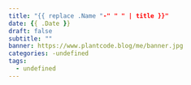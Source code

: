```yaml
---
title: "{{ replace .Name "-" " " | title }}"
date: {{ .Date }}
draft: false
subtitle: ""
banner: https://www.plantcode.blog/me/banner.jpg
categories: -undefined
tags:
  - undefined
---
```

